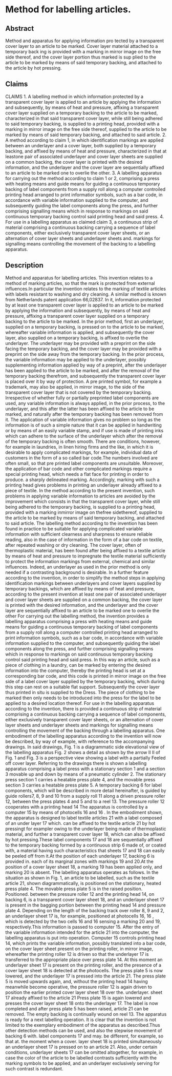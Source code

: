 # Method for labelling articles.

## Abstract
Method and apparatus for applying information pro tected by a transparent cover layer to an article to be marked. Cover layer material attached to a temporary back ing is provided with a marking in mirror image on the free side thereof, and the cover layer portion thus marked is sup plied to the article to be marked by means of said temporary backing, and attached to the article by hot pressing.

## Claims
CLAIMS 1. A labelling method in which information protected by a transparent cover layer is applied to an article by applying the information and subsequently, by means of heat and pressure, affixing a transparent cover layer supplied on a temporary backing to the article to be marked, characterized in that said transparent cover layer, while still being adhered to said temporary backing, is supplied to a printing head, provided with a marking in mirror image on the free side thereof, supplied to the article to be marked by means of said temporary backing, and attached to said article. 2. A method according to claim 1, in which identification markings are applied between an underlayer and a cover layer, both supplied by a temporary backing, and affixed by means of heat and pressure, characterized in that at leastone pair of associated underlayer and cover layer sheets are supplied on a common backing, the cover layer is printed with the desired information, and the underlayer and the cover layer are sequentially affixed to an article to be marked one to overlie the other. 3. A labelling apparatus for carrying out the method according to claim 1 or 2, comprising a press with heating means and guide means for guiding a continuous temporary backing of label components from a supply roll along a computer controiled printing head arranged to print informatior symbols, such as a bar code, in accordance with variable information supplied to the computer, and subsequently guiding the label components along the press, and further comprising signalling means which in response to markings on said continuous temporary backing control said printing head and said press. 4. For use in a Iabelling apparatus as claimed claim 3, a continuous strip of material comprising a continuous backing carrying a sequence of label components, either exclusively transparent cover layer sheets, or an alternation of cover layer sheets and underlayer sheets and. markings for signalling means controlling the movement of the backing to a labelling apparatus.

## Description
Method and apparatus for labelling articles. This invention relates to a method of marking articles, so that the mark is protected from external influences.In particular the invention relates to the marking of textile articles with labels resistant to washing and dry cleaning. A similar method is known from Netherlands patent application 66,02837. In it, information protected by at least one transparent cover layer is applied to an article to be marked by applying the information and subsequently, by means of heat and pressure, affixing a transparent cover layer supplied on a temporary backing to the article to be marked. In the prior method, first an underlayer, supplied on a temporary backing, is pressed on to the article to be marked, whereafter variable information is applied, and subsequently the cover layer, also supplied on a temporary backing, is affixed to overlie the underlayer. The underlayer may be provided with a preprint on the side facing the temporary backing, and the cover layer may be provided with a preprint on the side away from the temporary backing. In the prior process, the variable information may be applied to the underlayer, possibly supplementing information applied by way of a preprint, after the underlayer has been applied to the article to be marked, and after the removal of the temporary backing therefrom, and subsequently the transparent cover layer is placed over it by way of protection. A pre printed symbol, for example a trademark, may also be applied, in mirror image, to the side of the transparent cover layer that is not covered by the temporary backing. Irrespective of whether fully or partially preprinted label components are used, any variable information is always applied, in the prior process, to the underlayer, and this after the latter has been affixed to the article to be marked, and naturally after the temporary backing has been removed from it. The application of variable information gives no problem so long as the information is of such a simple nature that it can be applied in handwriting or by means of an easily variable stamp, and if use is made of printing inks which can adhere to the surface of the underlayer which after the removal of the temporary backing is often smooth. There are conditions, however, for example in laundries, in linen hiring firms and the like, in which it is desirable to apply complicated markings, for example, individual data of customers in the form of a so called bar code.The numbers involved are often small, so that pre printed label components are unsuitable. Moreover, the application of bar code and other complicated markings require a special printing head, which needs a flat face for printing in order to produce. a sharply delineated marking. Accordingly, marking with such a printing head gives problems in printing an underlayer already affixed to a piece of textile. In the method according to the present invention, such problems in applying variable information to articles are avoided by the improvement which consists in that the transparent cover layer, while still being adhered to the temporary backing, is supplied to a printing head, provided with a marking inmirror image on thefree sidethereof, supplied to the article to be marked by means of said temporary backing, and attached to said article. The labelling method according to the invention has been found in practice to be suitable for applying complicated variable information with sufficient clearness and sharpness to ensure reliable reading, also in the case of information in the form of a bar code on textile, after repeated washing or dry cleaning. The cover layer, often of thermoplastic material, has been found after being affixed to a textile article by means of heat and pressure to impregnate the textile material sufficiently to protect the information markings from external, chemical and similar influences. Indeed, an underlayer as used in the prior method is only needed if a contrasting background is desirable. In a further feature according to the invention, in order to simplify the method steps in applying identification markings between underlayers and cover layers supplied by temporary backings, which are affixed by means of heat and pressure, according to the present invention at least one pair of associated underlayer and cover layer sheets are supplied on a common backing, the cover layer is printed with the desired information, and the underlayer and the cover layer are sequentially affixed to an article to be marked one to overlie the other For carrying out the labelling method, the invention provides a labelling apparatus comprising a press with heating means and guide means for guiding a continuous temporary backing of label components from a supply roll along a computer controlled printing head arranged to print information symbols, such as a bar code, in accordance with variable information supplied to the computer, and subsequently guiding the label components along the press, and further comprising signalling means which in response to markings on said continuous temporary backing control said printing head and said press. In this way an article, such as a piece of clothing in a laundry, can be marked by entering the desired information into the computer, thereby the printing head is set at a corresponding bar code, and this code is printed in mirror image on the free side of a label cover layer supplied by the temporary backing, which during this step can rest on a suitable flat support. Subsequently the cover layer thus printed in situ is supplied to the Dress. The piece of clothing to be marked then only needs to be introduced into the press for the label to be applied to a desired location thereof. For use in the labelling apparatus according to the invention, there is provided a continuous strip of material comprising a continuous backing carrying a sequence of label components, either exclusively transparent cover layer sheets, or an alternation of cover layer sheets and underlayer sheets and markings for signalling means controlling the movement of the backing through a labelling apparatus. One embodiment of the labelling apparatus according to the invention will now be described, by way of example, with reference to the accompanying drawings. In said drawings, Fig. 1 is a diagrammatic side elevational view of the labelling apparatus Fig. 2 shows a detail as shown by the arrow II II of Fig. 1 and Fig. 3 is a perspective view showing a label with a partially Feeled off cover layer. Referring to the drawings there is shown a labelling apparatus comprising a label press with a stationary section 1 and a section 3 movable up and down by means of a pneumatic cylinder 2. The stationary press section 1 carries a heatable press plate 4, and the movable press section 3 carries a heatable press plate 5. A temporary backing 6 for label components, which will be described in more detail hereinafter, is guided by guide rollers7, 8, 9 and 10 from a supply roll 11 along a driven pressure roller 12, between the press plates 4 and 5 and to a reel 13. The pressure roller 12 cooperates with a printing head 14 The apparatus is controlled by a computer 15 by means of photocells 16 and 16 . In the embodiment shown, the apparatus is designed to label textile articles 21 with a label composed of an under layer 17 which. can be affixed to the textile article 21 by hot pressingt for exampler owing to the underlayer being made of thermoplastic material, and further a transparent cover layer 18, which can also be affixed by hot pressing.These label components 17 and 18 are sequentially affixed to the temporary backing formed by a continuous strip 6 made of, or coated with, a material having such characteristics that sheets 17 and 18 can easily be peeled off from it.At the position of each underlayer 17, backing 6 is provided in. each of its marginal zones with markings 19 and 20.At the position of a cover layer sheet 18, a marking 19 has been applied only, and marking 20 is absent. The labelling apparatus operates as follows. In the situation as shown in Fig. 1, an article to be labelled, such as the textile article 21, shown diagrammatically, is positioned on the stationary, heated press plate 4. The movable press plate 5 is in the raised position. Positioned. between the pressure roller 12 and the printing head 14, on backing 6, is a transparent cover layer sheet 18, and an underlayer sheet 17 is present in the bagging portion between the printing head 14 and pressure plate 4. Depending on the length of the backing track over roller 8, 9 and 2, an underlayer sheet 17 is, for example, positioned at photocells 16, 16 , which is detected by the two cells 16 and 16 sensing a marking 20 and 19, respectively.This information is passed to computer 15. After the entry of the variable information intended for the article 21 into the computer, the labelling apparatus is put into operation. Computer 15 controls printing head 14, which prints the variable information, possibly translated into a bar code, on the cover layer sheet present on the printing roller, in mirror image, whereafter the printing roller 12 is driven so that the underlayer 17 is transferred to the appropriate place over press plate 14. At this moment an underlayer sheet 17 is present on the printing roller, and the presence of a cover layer sheet 18 is detected at the photocells. The press plate 5 is now lowered, and the underlayer 17 is pressed into the article 21. The press plate 5 is moved upwards again, and, without the printing head 14 having meanwhile become operative, the pressure roller 12 is again driven to position the earlier printed cover layer sheet 18 over the. underlayer. sheet 17 already affixed to the article 21 Press plate 15 is again lowered and presses the cover layer sheet 18 onto the underlayer 17. The label is now completed and after press plate 5 has been raised, article 21 can be removed. The empty backing is continually wound on reel 13. The apparatus is ready for a next labelling operation. It is clear that the invention is not limited to the exemplary embodiment of the apparatus as described.Thus other detection methods can be used, and also the stepwise movement of backing 6 with. label components 17 and may. be different, for example, so that at. the moment when a cover. layer sheet 18 is printed simultaneously an underlayer sheet 17 is pressed on to an article 21. Also, under certain conditions, underlayer sheets 17 can be omitted altogether, for example, in case the color of the article to be labelled contrasts sufficiently with the marking symbols to be applied, and an underlayer exclusively serving for such contrast is redundant.